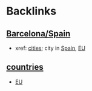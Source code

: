 
# Backlinks
## [Barcelona/Spain](<Barcelona/Spain.md>)
- xref: [cities](<cities.md>); city in [Spain](<Spain.md>), [EU](<EU.md>)

## [countries](<countries.md>)
- [EU](<EU.md>)

